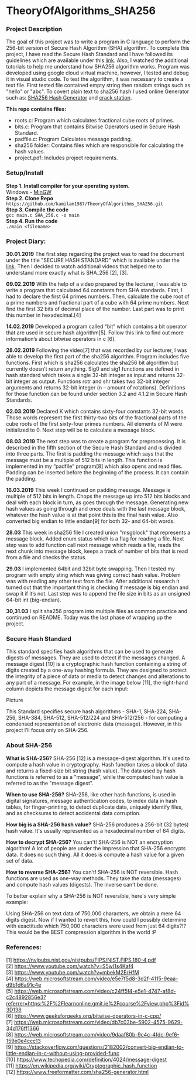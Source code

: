 # TheoryOfAlgorithms_SHA256

### Project Description
The goal of this project was to write a program in C language to perform the 256-bit version of Secure Hash Algorithm (SHA) algorithm.  To complete this project, I have read the Secure Hash Standard and I have followed its guidelines which are available under this [link](https://nvlpubs.nist.gov/nistpubs/FIPS/NIST.FIPS.180-4.pdf). Also, I watched the additional tutorials to help me understand how SHA256 algorithm works. Program was developed using google cloud virtual machine, however, I tested and debug it in visual studio code. To test the algorithm, it was necessary to create a text file. First tested file contained empty string then random strings such as "hello" or "abc". To covert plain text to sha256 hash I used online Generator such as: [SHA256 Hash Generator](https://passwordsgenerator.net/sha256-hash-generator) and [crack station](https://crackstation.net).

**This repo contains files:**
* roots.c:  Program which calculates fractional cube roots of primes. 
*	bits.c:  Program that contains Bitwise Operators used in Secure Hash Standard.
*	padfile.c: Program Calculates message padding. 
*	sha256 folder: Contains files which are responsible for calculating the hash values.
*	project.pdf: Includes project requirements.

### Setup/Install
**Step 1. Install compiler for your operating system.**</br>
Windows - [MinGW](http://www.mingw.org/)</br>
**Step 2. Clone Repo**</br>
```https://github.com/kamilam1987/TheoryOfAlgorithms_SHA256.git ``` </br>
**Step 3. Compile the code** </br>
```gcc main.c SHA_256.c -o main ```</br>
**Step 4. Run the code**<br>
```./main <filename> ```</br>

### Project Diary:

**30.01.2019** The first step regarding the project was to read the document under the title "SECURE HASH STANDARD" which is available under the [link](https://nvlpubs.nist.gov/nistpubs/FIPS/NIST.FIPS.180-4.pdf). Then I decided to watch additional videos that helped me to understand more exactly what is SHA_256 [2], [3].

**09.02.2019**  With the help of a video prepared by the lecturer, I was able to write a program that calculated 64 constants from SHA standards. First, I had to declare the first 64 primes numbers. Then, calculate the cube root of a prime numbers and  fractional part of a cube with 64 prime numbers. Next find the first 32 bits of decimal place of the number. Last part was to print this number in hexadecimal.[4]

**14.02.2019** Developed a program called “bit” which contains a bit operator that are used in secure hash algorithm[5]. Follow this link to find out more information’s about bitwise operators in c [6].

**28.02.2019** Following the video[7] that was recorded by our lecturer, I was able to develop the first part of the sha256 algorithm. Program  includes five functions. First which is sha256 calculates the sha256 bit algorithm but currently doesn’t return anything. Sig0 and sig1 functions are defined in hash standard which takes a single 32-bit integer as input and returns 32-bit integer as output. Functions rotr and shr takes two 32-bit integer arguments and returns 32-bit integer (n – amount of rotations).  Definitions for those function can be found under section 3.2 and 4.1.2 in Secure Hash Standards. 

**02.03.2019** Declared K which contains sixty-four constants 32-bit words. Those words represent the first thirty-two bits of the fractional parts of the cube roots of the first sixty-four primes numbers.  All elements of M were initialized to 0. Next step will be to calculate a message block. 

**08.03.2019** The next step was to create a program for preprocessing. It is described in the fifth section of the Secure Hash Standard and is divided into three parts. The first is padding the message which says that the message must be a multiple of 512 bits in length. This function is implemented in my “padfile” program[8] which also opens and read files. Padding can be inserted before the beginning of the process. It can contain the padding. 

**16.03.2019** This week I continued on padding message. Message is multiple of 512 bits in length. Chops the message up into 512 bits blocks and deal with each block in turn, as goes through the message. Generating new hash values as going through and once deals with the last message block, whatever the hash value is at that point this is the final hash value. Also converted big endian to little endian[9] for both 32- and 64-bit words.

**28.03** This week in sha256 file I created union "msgblock" that represents a message block. Added enum status which is a flag for reading a file. Next step was to add function call next message which reads a file, reads the next chunk into message block, keeps a track of number of bits that is read from a file and checks the status.

**29.03** I implemented 64bit and 32bit byte swapping. Then I tested my program with empty sting which was giving correct hash value. Problem was with reading any other text from the file. After additional research it turned out that the important thing is checking if message is big endian and swap it if it’s not.  Last step was to append the file size in bits as an unsigned 64-bit int (big-endian).

**30,31.03** I split sha256 program into multiple files as common practice and continued on README. Today was the last phase of wrapping up the project.

### Secure Hash Standard
This standard specifies hash algorithms that can be used to generate digests of messages. They are used to detect if the messages changed. A message digest [10] is a cryptographic hash function containing a string of digits created by a one-way hashing formula. They are designed to protect the integrity of a piece of data or media to detect changes and alterations to any part of a message.  For example, in the image below [11], the right-hand column depicts the message digest for each input:

Picture

This Standard specifies secure hash algorithms - SHA-1, SHA-224, SHA-256, SHA-384, SHA-512, SHA-512/224 and SHA-512/256 - for computing a condensed representation of electronic data (message). However, in this project I’ll focus only on SHA-256.

### About SHA-256
**What is SHA-256?**
SHA-256 [12] is a message-digest algorithm. It's used to compute a hash value in cryptography. Hash function takes a block of data and returns a fixed-size bit string (hash value). The data used by hash functions is referred to as a "message", while the computed hash value is referred to as the "message digest".

**When to use SHA-256?**
SHA-256, like other hash functions, is used in digital signatures, message authentication codes, to index data in hash tables, for finger-printing, to detect duplicate data, uniquely identify files, and as checksums to detect accidental data corruption.

**How big is a SHA-256 hash value?**
SHA-256 produces a 256-bit (32 bytes) hash value. It's usually represented as a hexadecimal number of 64 digits.

**How to decrypt SHA-256?**
You can't! SHA-256 is NOT an encryption algorithm! A lot of people are under the impression that SHA-256 encrypts data. It does no such thing. All it does is compute a hash value for a given set of data.

**How to reverse SHA-256?**
You can't! SHA-256 is NOT reversible. Hash functions are used as one-way methods. They take the data (messages) and compute hash values (digests). The inverse can't be done.

To better explain why a SHA-256 is NOT reversible, here's very simple example:

Using SHA-256 on text data of 750,000 characters, we obtain a mere 64 digits digest. Now if I wanted to revert this, how could I possibly determine with exactitude which 750,000 characters were used from just 64 digits?!? This would be the BEST compression algorithm in the world :P





### References:
[1] https://nvlpubs.nist.gov/nistpubs/FIPS/NIST.FIPS.180-4.pdf</br>
[2] https://www.youtube.com/watch?v=S5wI1s4Kaf4</br>
[3] https://www.youtube.com/watch?v=mbekM2ErHfM<br>
[4] https://web.microsoftstream.com/video/e5e7f5d8-3d2f-4115-9eaa-d9b1d6a91c4e</br>
[5] https://web.microsoftstream.com/video/c24ff5f4-e5e1-4747-af8d-c2c4892856e3?referrer=https:%2F%2Flearnonline.gmit.ie%2Fcourse%2Fview.php%3Fid%3D138 </br>
[6] https://www.geeksforgeeks.org/bitwise-operators-in-c-cpp/</br>
[7] https://web.microsoftstream.com/video/db7c03be-5902-4575-9629-34d176ff1366</br>
[8] https://web.microsoftstream.com/video/9daaf80b-9c4c-4fdc-9ef6-159e0e4ccc13</br>
[9] https://stackoverflow.com/questions/2182002/convert-big-endian-to-little-endian-in-c-without-using-provided-func</br>
[10] https://www.techopedia.com/definition/4024/message-digest</br>
[11] https://en.wikipedia.org/wiki/Cryptographic_hash_function</br>
[12] https://www.freeformatter.com/sha256-generator.html



